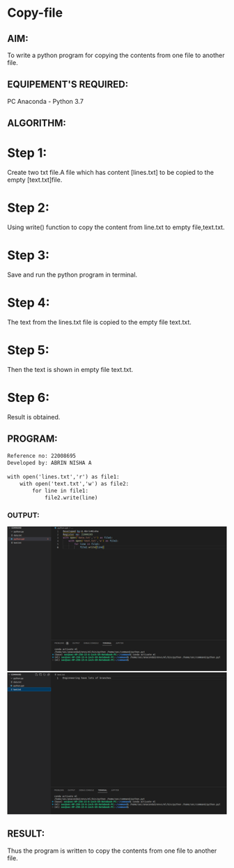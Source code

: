 # Copy-file

## AIM:
To write a python program for copying the contents from one file to another file.

## EQUIPEMENT'S REQUIRED: 
PC
Anaconda - Python 3.7

## ALGORITHM: 

# Step 1:

Create two txt file.A file which has content [lines.txt] to be copied to the empty [text.txt]file.

# Step 2: 

Using write() function to copy the content from line.txt to empty file,text.txt.
 
# Step 3:

Save and run the python program in terminal.

# Step 4: 
 The text from the lines.txt file is copied to the empty file text.txt.

# Step 5: 

Then the text is shown in empty file text.txt.

# Step 6: 

Result is obtained.


## PROGRAM:
```
Reference no: 22008695
Developed by: ABRIN NISHA A

with open('lines.txt','r') as file1:
    with open('text.txt','w') as file2:
        for line in file1:
            file2.write(line)
```

### OUTPUT:
![](./ss1.png)
![](./ss.png)


## RESULT:
Thus the program is written to copy the contents from one file to another file.